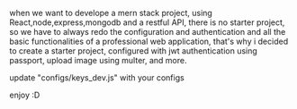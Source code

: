 when we want to develope a mern stack project, using React,node,express,mongodb and a restful API, there is no starter project, so we have to
always redo the configuration and authentication and all the basic functionalities of a professional web application, that's why i decided to
create a starter project, configured with jwt authentication using passport, upload image using multer, and more.

update "configs/keys_dev.js" with your configs

enjoy :D
